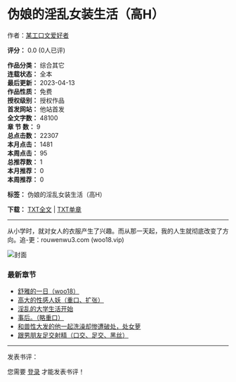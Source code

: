 # 伪娘的淫乱女装生活（高H）

作者：[某工口文爱好者](https://www.roushuwu.uk/modules/article/authorarticle.php?author=%E6%9F%90%E5%B7%A5%E5%8F%A3%E6%96%87%E7%88%B1%E5%A5%BD%E8%80%85)

**评分：** 0.0 (0人已评)

**作品分类：** 综合其它  
**连载状态：** 全本  
**最后更新：** 2023-04-13  
**作品性质：** 免费  
**授权级别：** 授权作品  
**首发网站：** 他站首发  
**全文字数：** 48100  
**章 节 数：** 9  
**总点击数：** 22307  
**本月点击：** 1481  
**本周点击：** 95  
**总推荐数：** 1  
**本月推荐：** 0  
**本周推荐：** 0  

**标签：** 伪娘的淫乱女装生活（高H）  

**下载：** [TXT全文](https://www.roushuwu.uk/modules/article/packdown.php?id=614&type=txt&fname=%E4%BC%AA%E5%A8%98%E7%9A%84%E6%B7%AB%E4%B9%B1%E5%A5%B3%E8%A3%85%E7%94%9F%E6%B4%BB%EF%BC%88%E9%AB%98H%EF%BC%89) | [TXT单章](https://www.roushuwu.uk/modules/article/packshow.php?id=614&type=txtchapter)

---

从小学时，就对女人的衣服产生了兴趣。而从那一天起，我的人生就彻底改变了方向。追-更：rouwenwu3.com (woo18.vip)

![封面](https://img.roushuwu.uk/image/0/614/614s.jpg)

### 最新章节

- [舒雅的一日（woo18）](https://www.roushuwu.uk/book/614/38026.html)
- [高大的性感人妖（重口、扩张）](https://www.roushuwu.uk/book/614/38020.html)
- [淫乱的大学生活开始](https://www.roushuwu.uk/book/614/38016.html)
- [事后。（略重口）](https://www.roushuwu.uk/book/614/38011.html)
- [和兽性大发的他一起洗澡却惨遭破处，处女萝](https://www.roushuwu.uk/book/614/38004.html)
- [跟男朋友足交射精（口交、足交、黑丝）](https://www.roushuwu.uk/book/614/38001.html)

---

发表书评：

您需要 [登录](https://www.roushuwu.uk/login.php) 才能发表书评！